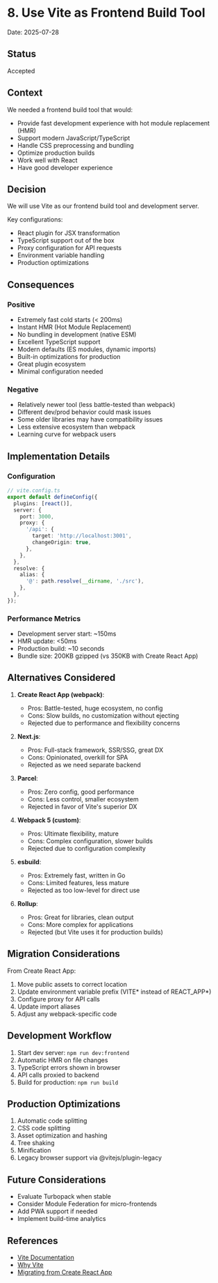 # 8. Use Vite as Frontend Build Tool

Date: 2025-07-28

## Status

Accepted

## Context

We needed a frontend build tool that would:

- Provide fast development experience with hot module replacement (HMR)
- Support modern JavaScript/TypeScript
- Handle CSS preprocessing and bundling
- Optimize production builds
- Work well with React
- Have good developer experience

## Decision

We will use Vite as our frontend build tool and development server.

Key configurations:

- React plugin for JSX transformation
- TypeScript support out of the box
- Proxy configuration for API requests
- Environment variable handling
- Production optimizations

## Consequences

### Positive

- Extremely fast cold starts (< 200ms)
- Instant HMR (Hot Module Replacement)
- No bundling in development (native ESM)
- Excellent TypeScript support
- Modern defaults (ES modules, dynamic imports)
- Built-in optimizations for production
- Great plugin ecosystem
- Minimal configuration needed

### Negative

- Relatively newer tool (less battle-tested than webpack)
- Different dev/prod behavior could mask issues
- Some older libraries may have compatibility issues
- Less extensive ecosystem than webpack
- Learning curve for webpack users

## Implementation Details

### Configuration

```typescript
// vite.config.ts
export default defineConfig({
  plugins: [react()],
  server: {
    port: 3000,
    proxy: {
      '/api': {
        target: 'http://localhost:3001',
        changeOrigin: true,
      },
    },
  },
  resolve: {
    alias: {
      '@': path.resolve(__dirname, './src'),
    },
  },
});
```

### Performance Metrics

- Development server start: ~150ms
- HMR update: <50ms
- Production build: ~10 seconds
- Bundle size: 200KB gzipped (vs 350KB with Create React App)

## Alternatives Considered

1. **Create React App (webpack)**:
   - Pros: Battle-tested, huge ecosystem, no config
   - Cons: Slow builds, no customization without ejecting
   - Rejected due to performance and flexibility concerns

2. **Next.js**:
   - Pros: Full-stack framework, SSR/SSG, great DX
   - Cons: Opinionated, overkill for SPA
   - Rejected as we need separate backend

3. **Parcel**:
   - Pros: Zero config, good performance
   - Cons: Less control, smaller ecosystem
   - Rejected in favor of Vite's superior DX

4. **Webpack 5 (custom)**:
   - Pros: Ultimate flexibility, mature
   - Cons: Complex configuration, slower builds
   - Rejected due to configuration complexity

5. **esbuild**:
   - Pros: Extremely fast, written in Go
   - Cons: Limited features, less mature
   - Rejected as too low-level for direct use

6. **Rollup**:
   - Pros: Great for libraries, clean output
   - Cons: More complex for applications
   - Rejected (but Vite uses it for production builds)

## Migration Considerations

From Create React App:

1. Move public assets to correct location
2. Update environment variable prefix (VITE* instead of REACT_APP*)
3. Configure proxy for API calls
4. Update import aliases
5. Adjust any webpack-specific code

## Development Workflow

1. Start dev server: `npm run dev:frontend`
2. Automatic HMR on file changes
3. TypeScript errors shown in browser
4. API calls proxied to backend
5. Build for production: `npm run build`

## Production Optimizations

1. Automatic code splitting
2. CSS code splitting
3. Asset optimization and hashing
4. Tree shaking
5. Minification
6. Legacy browser support via @vitejs/plugin-legacy

## Future Considerations

- Evaluate Turbopack when stable
- Consider Module Federation for micro-frontends
- Add PWA support if needed
- Implement build-time analytics

## References

- [Vite Documentation](https://vitejs.dev/)
- [Why Vite](https://vitejs.dev/guide/why.html)
- [Migrating from Create React App](https://vitejs.dev/guide/migration.html)
